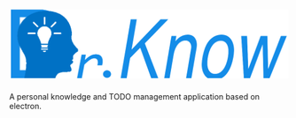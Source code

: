 ![Doctor Know](/docs/images/logo.png)
========================================
A personal knowledge and TODO management application based on electron.

